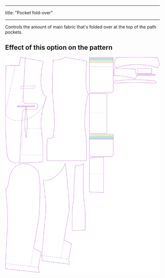 ***

title: "Pocket fold-over"

***

Controls the amount of main fabric that's folded over at the top of the path pockets.

## Effect of this option on the pattern

![This image shows the effect of this option by superimposing several variants that have a different value for this option](jaeger_pocketfoldover_sample.svg "Effect of this option on the pattern")
